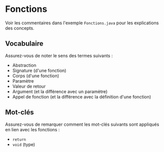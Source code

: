 # Fonctions

Voir les commentaires dans l'exemple `Fonctions.java` pour les explications des concepts.

## Vocabulaire

Assurez-vous de noter le sens des termes suivants :

* Abstraction
* Signature (d'une fonction)
* Corps (d'une fonction)
* Paramètre
* Valeur de retour
* Argument (et la différence avec un paramètre)
* Appel de fonction (et la différence avec la définition d'une fonction)

## Mot-clés

Assurez-vous de remarquer comment les mot-clés suivants sont appliqués en lien avec les fonctions :

* `return`
* `void` (type)
